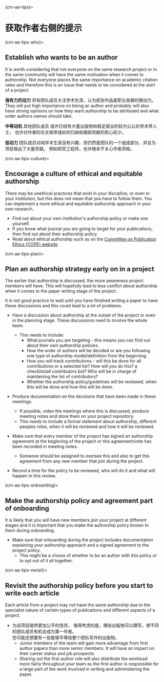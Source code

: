 (cm-aa-tips)=
# 获取作者右侧的提示

(cm-aa-tips-who)=
## Establish who wants to be an author

It is worth considering that not everyone on the same research project or in the same community will have the same motivation when it comes to authorship. Not everyone places the same importance on academic citation rates and therefore this is an issue that needs to be considered at the start of a project.

**强有力的动力** 将有团队成员关注学术生涯，认为纸张作品是职业发展的推动力。 They will put high importance on being an author and probably will also have strong opinions on how they want authorship to be attributed and what order authors names should take.

**中等动机** 其他团队成员 或许已经有大量出版物和稳定就业的较为公认的学术界人士， 也许对作者的论文顺序或如何归纳和跟踪贡献的担心较少。

**低动力** 团队成员对纯学术生涯没有兴趣，但仍然是团队的一个组成部分，并且为项目做出了大量贡献。 例如研究工程师，也许根本不关心作者资格。

(cm-aa-tips-culture)=
## Encourage a culture of ethical and equitable authorship
There may be unethical practices that exist in your discipline, or even in your institution, but this does not mean that you have to follow them. You can implement a more ethical and equitable authorship approach in your own research.

* Find out about your own institution's authorship policy or make one yourself.
* If you know what journal you are going to target for your publications, then find out about their authorship policy.
* Read about ethical authorship such as on the [Committee on Publication Ethics (COPE) website](https://publicationethics.org/).

(cm-aa-tips-plan)=
## Plan an authorship strategy early on in a project
The earlier that authorship is discussed, the more awareness project members will have. This will hopefully lead to less conflict about authorship when it comes to the paper writing stage of the project.

It is not good practice to wait until you have finished writing a paper to have these discussions and this could lead to a lot of problems.

* Have a discussion about authorship at the outset of the project or even in the planning stage. These discussions need to involve the whole team.
    * This needs to include:
        * What journals you are targeting - this means you can find out about their own authorship policies.
        * How the order of authors will be decided or are you following one type of authorship model/definition from the beginning.
        * How you will track contributions - will this be done for all contributions or a selected list? How will you do this? a checklist/all contributors bot? Who will be in charge of maintaining the list of contributors?
        * Whether the authorship policy/guidelines will be reviewed, when this will be done and how this will be done.

* Produce documentation on the decisions that have been made in these meetings.
    * If possible, video the meetings where this is discussed, produce meeting notes and store them on your project repository.
    * This needs to include a formal statement about authorship, different peoples roles, when it will be reviewed and how it will be reviewed.

* Make sure that every member of the project has signed an authorship agreement at the beginning of the project or this agreement/vote has been recorded in meeting notes.
    * Someone should be assigned to oversee this and also to get this agreement from any new member that join during the project.

* Record a time for the policy to be reviewed, who will do it and what will happen in this review.

(cm-aa-tips-onboarding)=
## Make the authorship policy and agreement part of onboarding
It is likely that you will have new members join your project at different stages and it is important that you make the authorship policy known to them during onboarding.

* Make sure that onboarding during the project includes documentation explaining your authorship approach and a signed agreement to the project policy.
    * This might be a choice of whether to be an author with this policy or to opt out of it all together.

(cm-aa-tips-revisit)=
## Revisit the authorship policy before you start to write each article
Each article from a project may not have the same authorship due to the specialist nature of certain types of publications and different aspects of a project.

* 为该项目提供更加公平的信贷， 值得考虑的是，哪些出版物可以撰写，使不同的团队成员有机会成为第一作者。   
  您可能还想要有一些能够平等给整个团队写作的出版物。
    * Junior members of the team will gain more advantage from first author papers than more senior members. It will have an impact on their career status and job prospects.
    * Sharing out the first author role will also distribute the workload more fairly throughout your team as the first author is responsible for a large part of the work involved in writing and administering the paper. 
